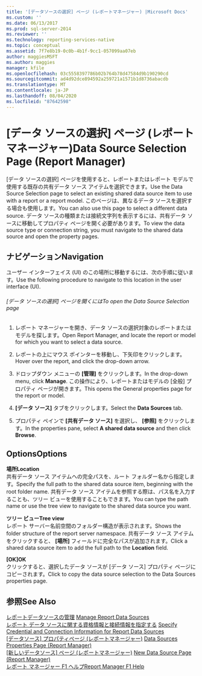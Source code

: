 ```yaml
---
title: '[データソースの選択] ページ (レポートマネージャー) |Microsoft Docs'
ms.custom: ''
ms.date: 06/13/2017
ms.prod: sql-server-2014
ms.reviewer: ''
ms.technology: reporting-services-native
ms.topic: conceptual
ms.assetid: 7f7e8b19-0c0b-4b1f-9cc1-057099aa07eb
author: maggiesMSFT
ms.author: maggies
manager: kfile
ms.openlocfilehash: 03c5558397786b02b764b78d47584d9b190290cd
ms.sourcegitcommit: ad4d92dce894592a259721a1571b1d8736abacdb
ms.translationtype: MT
ms.contentlocale: ja-JP
ms.lasthandoff: 08/04/2020
ms.locfileid: "87642598"
---
```

# <a name="data-source-selection-page-report-manager"></a><span data-ttu-id="35665-102">[データ ソースの選択] ページ (レポート マネージャー)</span><span class="sxs-lookup"><span data-stu-id="35665-102">Data Source Selection Page (Report Manager)</span></span>
  <span data-ttu-id="35665-103">[データ ソースの選択] ページを使用すると、レポートまたはレポート モデルで使用する既存の共有データ ソース アイテムを選択できます。</span><span class="sxs-lookup"><span data-stu-id="35665-103">Use the Data Source Selection page to select an existing shared data source item to use with a report or a report model.</span></span> <span data-ttu-id="35665-104">このページは、異なるデータ ソースを選択する場合も使用します。</span><span class="sxs-lookup"><span data-stu-id="35665-104">You can also use this page to select a different data source.</span></span> <span data-ttu-id="35665-105">データ ソースの種類または接続文字列を表示するには、共有データ ソースに移動してプロパティ ページを開く必要があります。</span><span class="sxs-lookup"><span data-stu-id="35665-105">To view the data source type or connection string, you must navigate to the shared data source and open the property pages.</span></span>  
  
## <a name="navigation"></a><span data-ttu-id="35665-106">ナビゲーション</span><span class="sxs-lookup"><span data-stu-id="35665-106">Navigation</span></span>  
 <span data-ttu-id="35665-107">ユーザー インターフェイス (UI) のこの場所に移動するには、次の手順に従います。</span><span class="sxs-lookup"><span data-stu-id="35665-107">Use the following procedure to navigate to this location in the user interface (UI).</span></span>  
  
###### <a name="to-open-the-data-source-selection-page"></a><span data-ttu-id="35665-108">[データ ソースの選択] ページを開くには</span><span class="sxs-lookup"><span data-stu-id="35665-108">To open the Data Source Selection page</span></span>  
  
1.  <span data-ttu-id="35665-109">レポート マネージャーを開き、データ ソースの選択対象のレポートまたはモデルを探します。</span><span class="sxs-lookup"><span data-stu-id="35665-109">Open Report Manager, and locate the report or model for which you want to select a data source.</span></span>  
  
2.  <span data-ttu-id="35665-110">レポートの上にマウス ポインターを移動し、下矢印をクリックします。</span><span class="sxs-lookup"><span data-stu-id="35665-110">Hover over the report, and click the drop-down arrow.</span></span>  
  
3.  <span data-ttu-id="35665-111">ドロップダウン メニューの **[管理]** をクリックします。</span><span class="sxs-lookup"><span data-stu-id="35665-111">In the drop-down menu, click **Manage**.</span></span> <span data-ttu-id="35665-112">この操作により、レポートまたはモデルの [全般] プロパティ ページが開きます。</span><span class="sxs-lookup"><span data-stu-id="35665-112">This opens the General properties page for the report or model.</span></span>  
  
4.  <span data-ttu-id="35665-113">**[データ ソース]** タブをクリックします。</span><span class="sxs-lookup"><span data-stu-id="35665-113">Select the **Data Sources** tab.</span></span>  
  
5.  <span data-ttu-id="35665-114">プロパティ ペインで **[共有データ ソース]** を選択し、 **[参照]** をクリックします。</span><span class="sxs-lookup"><span data-stu-id="35665-114">In the properties pane, select **A shared data source** and then click **Browse**.</span></span>  
  
## <a name="options"></a><span data-ttu-id="35665-115">Options</span><span class="sxs-lookup"><span data-stu-id="35665-115">Options</span></span>  
 <span data-ttu-id="35665-116">**場所**</span><span class="sxs-lookup"><span data-stu-id="35665-116">**Location**</span></span>  
 <span data-ttu-id="35665-117">共有データ ソース アイテムへの完全パスを、ルート フォルダー名から指定します。</span><span class="sxs-lookup"><span data-stu-id="35665-117">Specify the full path to the shared data source item, beginning with the root folder name.</span></span> <span data-ttu-id="35665-118">共有データ ソース アイテムを参照する際は、パス名を入力することも、ツリー ビューを使用することもできます。</span><span class="sxs-lookup"><span data-stu-id="35665-118">You can type the path name or use the tree view to navigate to the shared data source you want.</span></span>  
  
 <span data-ttu-id="35665-119">**ツリー ビュー**</span><span class="sxs-lookup"><span data-stu-id="35665-119">**Tree view**</span></span>  
 <span data-ttu-id="35665-120">レポート サーバー名前空間のフォルダー構造が表示されます。</span><span class="sxs-lookup"><span data-stu-id="35665-120">Shows the folder structure of the report server namespace.</span></span> <span data-ttu-id="35665-121">共有データ ソース アイテムをクリックすると、 **[場所]** フィールドに完全なパスが追加されます。</span><span class="sxs-lookup"><span data-stu-id="35665-121">Click a shared data source item to add the full path to the **Location** field.</span></span>  
  
 <span data-ttu-id="35665-122">**[OK]**</span><span class="sxs-lookup"><span data-stu-id="35665-122">**OK**</span></span>  
 <span data-ttu-id="35665-123">クリックすると、選択したデータ ソースが [データ ソース] プロパティ ページにコピーされます。</span><span class="sxs-lookup"><span data-stu-id="35665-123">Click to copy the data source selection to the Data Sources properties page.</span></span>  
  
## <a name="see-also"></a><span data-ttu-id="35665-124">参照</span><span class="sxs-lookup"><span data-stu-id="35665-124">See Also</span></span>  
 <span data-ttu-id="35665-125">[レポートデータソースの管理](report-data/manage-report-data-sources.md) </span><span class="sxs-lookup"><span data-stu-id="35665-125">[Manage Report Data Sources](report-data/manage-report-data-sources.md) </span></span>  
 <span data-ttu-id="35665-126">[レポート データ ソースに関する資格情報と接続情報を指定する](report-data/specify-credential-and-connection-information-for-report-data-sources.md) </span><span class="sxs-lookup"><span data-stu-id="35665-126">[Specify Credential and Connection Information for Report Data Sources](report-data/specify-credential-and-connection-information-for-report-data-sources.md) </span></span>  
 <span data-ttu-id="35665-127">[[データソース] プロパティページ &#40;レポートマネージャー&#41;](../../2014/reporting-services/data-sources-properties-page-report-manager.md) </span><span class="sxs-lookup"><span data-stu-id="35665-127">[Data Sources Properties Page &#40;Report Manager&#41;](../../2014/reporting-services/data-sources-properties-page-report-manager.md) </span></span>  
 <span data-ttu-id="35665-128">[[新しいデータソース] ページ &#40;レポートマネージャー&#41;](../../2014/reporting-services/new-data-source-page-report-manager.md) </span><span class="sxs-lookup"><span data-stu-id="35665-128">[New Data Source Page &#40;Report Manager&#41;](../../2014/reporting-services/new-data-source-page-report-manager.md) </span></span>  
 [<span data-ttu-id="35665-129">レポート マネージャー F1 ヘルプ</span><span class="sxs-lookup"><span data-stu-id="35665-129">Report Manager F1 Help</span></span>](../../2014/reporting-services/report-manager-f1-help.md)  
  
  
